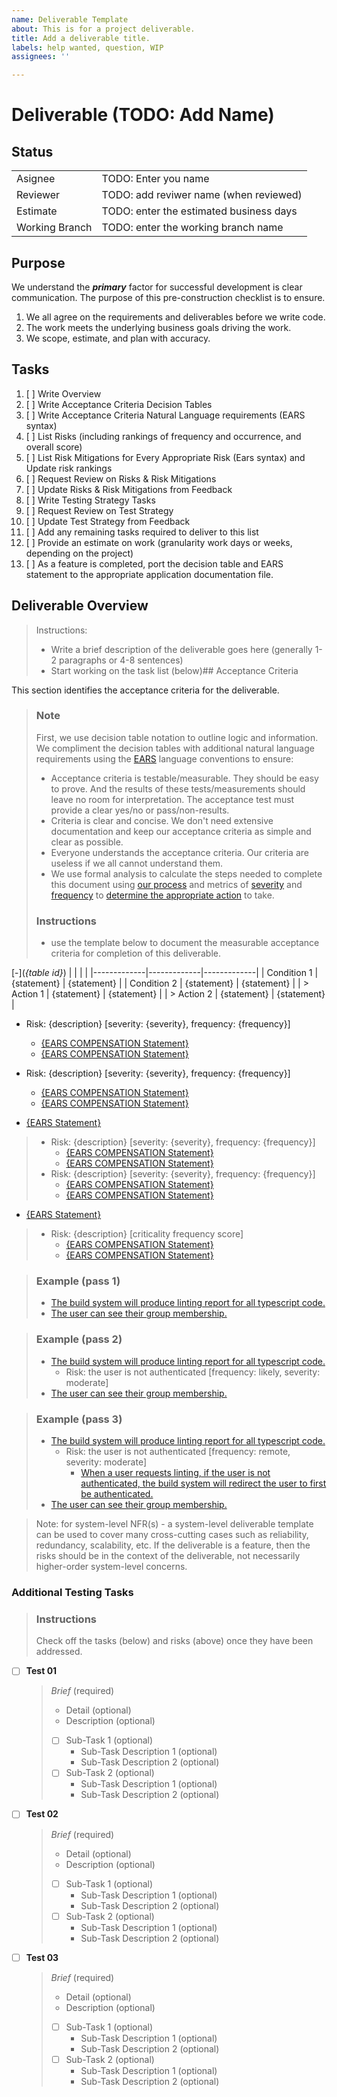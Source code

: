 ```yaml
---
name: Deliverable Template
about: This is for a project deliverable.
title: Add a deliverable title.
labels: help wanted, question, WIP
assignees: ''

---
```


# Deliverable (TODO: Add Name)

## Status
|                |                                         |
|----------------|-----------------------------------------|
| Asignee        | TODO: Enter you name                    |
| Reviewer       | TODO: add reviwer name (when reviewed)  |
| Estimate       | TODO: enter the estimated business days |
| Working Branch | TODO: enter the working branch name     |

## Purpose

We understand the ***primary*** factor for successful development is clear communication. The purpose of this pre-construction checklist is to ensure.
1. We all agree on the requirements and deliverables before we write code.
2. The work meets the underlying business goals driving the work. 
3. We scope, estimate, and plan with accuracy.

## Tasks

1. [ ] Write Overview
2. [ ] Write Acceptance Criteria Decision Tables
3. [ ] Write Acceptance Criteria Natural Language requirements (EARS syntax)
4. [ ] List Risks (including rankings of frequency and occurrence, and overall score)
5. [ ] List Risk Mitigations for Every Appropriate Risk (Ears syntax) and Update risk rankings 
6. [ ] Request Review on Risks & Risk Mitigations
7. [ ] Update Risks & Risk Mitigations from Feedback
8. [ ] Write Testing Strategy Tasks
9. [ ] Request Review on Test Strategy
10. [ ] Update Test Strategy from Feedback
11. [ ] Add any remaining tasks required to deliver to this list
12. [ ] Provide an estimate on work (granularity work days or weeks, depending on the project)
12. [ ] As a feature is completed, port the decision table and EARS statement to the appropriate application documentation file.

## Deliverable Overview

> Instructions: 
> * Write a brief description of the deliverable goes here (generally 1-2 paragraphs or 4-8 sentences)
> * Start working on the task list (below)## Acceptance Criteria

This section identifies the acceptance criteria for the deliverable.

> ### Note
> First, we use decision table notation to outline logic and information.
> We compliment the decision tables with additional natural language requirements using the [EARS](https://github.com/Vetrify/lexala/blob/main/docs/ears.md) language conventions to ensure:
> * Acceptance criteria is testable/measurable. They should be easy to prove. And the results of these tests/measurements should leave no room for interpretation. The acceptance test must provide a clear yes/no or pass/non-results.
 > * Criteria is clear and concise. We don't need extensive documentation and keep our acceptance criteria as simple and clear as possible.
> * Everyone understands the acceptance criteria. Our criteria are useless if we all cannot understand them.
> * We use formal analysis to calculate the steps needed to complete this document using [our process](https://github.com/Vetrify/truthshield-docs/blob/main/engineering-process.md) and metrics of [severity](https://github.com/Vetrify/truthshield-docs/blob/main/engineering-process.md#severity-scale) and [frequency](https://github.com/Vetrify/truthshield-docs/blob/main/engineering-process.md#frequency-scale) to [determine the appropriate action](https://github.com/Vetrify/truthshield-docs/blob/main/engineering-process.md#action-grid) to take.
> ### Instructions
> * use the template below to document the measurable acceptance criteria for completion of this deliverable.

[-](*{table id}*)
|             |             |             |
|-------------|-------------|-------------|
| Condition 1 | {statement} | {statement} |
| Condition 2 | {statement} | {statement} |
| > Action 1  | {statement} | {statement} |
| > Action 2  | {statement} | {statement} |


- Risk: {description} [severity: {severity}, frequency: {frequency}] 
  - [{EARS COMPENSATION Statement}](#id#)
  - [{EARS COMPENSATION Statement}](#id#)
- Risk: {description} [severity: {severity}, frequency: {frequency}] 
  - [{EARS COMPENSATION Statement}](#id#)
  - [{EARS COMPENSATION Statement}](#id#)

- [{EARS Statement}](#id#)
> - Risk: {description} [severity: {severity}, frequency: {frequency}] 
>   - [{EARS COMPENSATION Statement}](#id#)
>   - [{EARS COMPENSATION Statement}](#id#)
> - Risk: {description} [severity: {severity}, frequency: {frequency}] 
>   - [{EARS COMPENSATION Statement}](#id#)
>   - [{EARS COMPENSATION Statement}](#id#)

- [{EARS Statement}](#id#)
> - Risk: {description} [criticality frequency score] 
>   - [{EARS COMPENSATION Statement}](#id#)
>   - [{EARS COMPENSATION Statement}](#id#)


> ### Example (pass 1)
> - [The build system will produce linting report for all typescript code.](#745c5cc2-c922-4880-bd75-1a6fe59e9f6c#)
> - [The user can see their group membership.](#c0226ff8-2919-4947-96f4-da79a20a4796#)

> ### Example (pass 2)
> - [The build system will produce linting report for all typescript code.](#745c5cc2-c922-4880-bd75-1a6fe59e9f6c#)
>   - Risk: the user is not authenticated [frequency: likely, severity: moderate]
> - [The user can see their group membership.](#c0226ff8-2919-4947-96f4-da79a20a4796#)

> ### Example (pass 3)
> - [The build system will produce linting report for all typescript code.](#745c5cc2-c922-4880-bd75-1a6fe59e9f6c#)
>   - Risk: the user is not authenticated [frequency: remote, severity: moderate]
>     - [When a user requests linting, if the user is not authenticated, the build system will redirect the user to first be authenticated.](#343a8ecd-5acf-4702-a0bc-853ee81eb03f#)
> - [The user can see their group membership.](#c0226ff8-2919-4947-96f4-da79a20a4796#)


> Note: for system-level NFR(s) - a system-level deliverable template can be used to cover many cross-cutting cases such as reliability, redundancy, scalability, etc.  If the deliverable is a feature, then the risks should be in the context of the deliverable, not necessarily higher-order system-level concerns.

### Additional Testing Tasks
> ### Instructions
>  Check off the tasks (below) and risks (above) once they have been addressed.

- [ ] **Test 01** 
  > *Brief* (required)
  > * Detail (optional)
  > * Description (optional)
  > - [ ] Sub-Task 1 (optional)
  >   * Sub-Task Description 1 (optional)
  >   * Sub-Task Description 2 (optional)
  > - [ ] Sub-Task 2 (optional)
  >   * Sub-Task Description 1 (optional)
  >   * Sub-Task Description 2 (optional)
- [ ] **Test 02**
  > *Brief* (required)
  > * Detail (optional)
  > * Description (optional)
  > - [ ] Sub-Task 1 (optional)
  >   * Sub-Task Description 1 (optional)
  >   * Sub-Task Description 2 (optional)
  > - [ ] Sub-Task 2 (optional)
  >   * Sub-Task Description 1 (optional)
  >   * Sub-Task Description 2 (optional)
- [ ] **Test 03**
  > *Brief* (required)
  > * Detail (optional)
  > * Description (optional)
  > - [ ] Sub-Task 1 (optional)
  >   * Sub-Task Description 1 (optional)
  >   * Sub-Task Description 2 (optional)
  > - [ ] Sub-Task 2 (optional)
  >   * Sub-Task Description 1 (optional)
  >   * Sub-Task Description 2 (optional)
